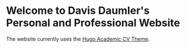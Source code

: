 # Welcome to Davis Daumler's Personal and Professional Website

The website currently uses the [Hugo Academic CV Theme](https://github.com/HugoBlox/theme-academic-cv).